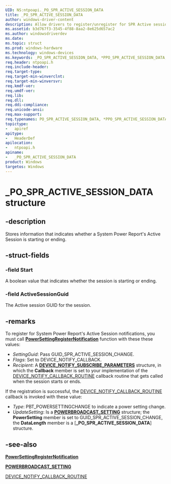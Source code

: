 ```yaml
---
UID: NS:ntpoapi._PO_SPR_ACTIVE_SESSION_DATA
title: _PO_SPR_ACTIVE_SESSION_DATA
author: windows-driver-content
description: Allow drivers to register/unregister for SPR Active session start and end notifications.
ms.assetid: b3d767f3-3545-4f88-8aa2-8e625d657ac2
ms.author: windowsdriverdev
ms.date: 
ms.topic: struct
ms.prod: windows-hardware
ms.technology: windows-devices
ms.keywords: _PO_SPR_ACTIVE_SESSION_DATA, *PPO_SPR_ACTIVE_SESSION_DATA, PO_SPR_ACTIVE_SESSION_DATA, 
req.header: ntpoapi.h
req.include-header:
req.target-type:
req.target-min-winverclnt:
req.target-min-winversvr:
req.kmdf-ver:
req.umdf-ver:
req.lib:
req.dll:
req.ddi-compliance:
req.unicode-ansi:
req.max-support:
req.typenames: PO_SPR_ACTIVE_SESSION_DATA, *PPO_SPR_ACTIVE_SESSION_DATA
topictype: 
-	apiref
apitype: 
-	HeaderDef
apilocation: 
-	ntpoapi.h
apiname: 
-	_PO_SPR_ACTIVE_SESSION_DATA
product: Windows
targetos: Windows
---
```


# _PO_SPR_ACTIVE_SESSION_DATA structure

## -description

Stores information that indicates whether a System Power Report's Active Session is starting or ending. 

## -struct-fields

### -field Start
A boolean value that indicates whether the session is starting or ending.

### -field ActiveSessionGuid
The Active session GUID for the session.

## -remarks

To register for System Power Report's Active Session notifications, you must call [**PowerSettingRegisterNotification**](https://msdn.microsoft.com/en-us/library/windows/desktop/hh769082) function with these these values:

- _SettingGuid_: Pass GUID_SPR_ACTIVE_SESSION_CHANGE.
- _Flags_: Set to DEVICE_NOTIFY_CALLBACK. 
- _Recipient_: A [**DEVICE_NOTIFY_SUBSCRIBE_PARAMETERS**](https://msdn.microsoft.com/en-us/library/windows/desktop/hh769082) structure, in which the **Callback** member is set to your implementation of the [DEVICE_NOTIFY_CALLBACK_ROUTINE](https://msdn.microsoft.com/en-us/library/windows/desktop/jj552971) callback routine  that gets called when the session starts or ends.

If the registration is successful, the [DEVICE_NOTIFY_CALLBACK_ROUTINE](https://msdn.microsoft.com/en-us/library/windows/desktop/jj552971) callback is invoked with these value:

- _Type_: PBT_POWERSETTINGCHANGE to indicate a power setting change.
- _UpdateSetting_: Is a [**POWERBROADCAST_SETTING**](https://msdn.microsoft.com/en-us/library/windows/desktop/aa372723) structure; the **PowerSetting** member is set to GUID_SPR_ACTIVE_SESSION_CHANGE, the **DataLength** member is a [**_PO_SPR_ACTIVE_SESSION_DATA**] structure.

## -see-also
[**PowerSettingRegisterNotification**](https://msdn.microsoft.com/en-us/library/windows/desktop/hh769082)

[**POWERBROADCAST_SETTING**](https://msdn.microsoft.com/en-us/library/windows/desktop/aa372723)

[DEVICE_NOTIFY_CALLBACK_ROUTINE](https://msdn.microsoft.com/en-us/library/windows/desktop/jj552971)